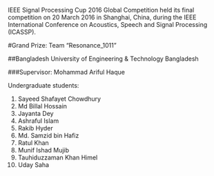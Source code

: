 
IEEE Signal Processing Cup 2016 Global Competition held its final competition on 20 March 2016 in Shanghai, China, during the IEEE International Conference on Acoustics, Speech and Signal Processing (ICASSP).

#Grand Prize: Team “Resonance_1011”

##Bangladesh University of Engineering & Technology
Bangladesh

###Supervisor: Mohammad Ariful Haque


Undergraduate students:

1. Sayeed Shafayet Chowdhury
1. Md Billal Hossain
1. Jayanta Dey
1. Ashraful Islam
1. Rakib Hyder
1. Md. Samzid bin Hafiz
1. Ratul Khan
1. Munif Ishad Mujib
1. Tauhiduzzaman Khan Himel
1. Uday Saha

